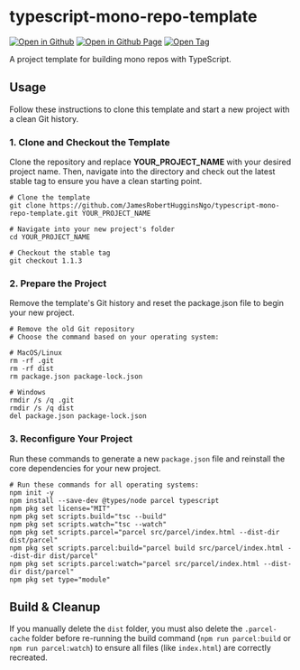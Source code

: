 # typescript-mono-repo-template

[![Open in Github](https://img.shields.io/badge/Open_in_GitHub-6e5494)](https://github.com/JamesRobertHugginsNgo/typescript-mono-repo-template)
[![Open in Github Page](https://img.shields.io/badge/Open_in_GitHub%20Page-4078c0)](https://jamesroberthugginsngo.github.io/typescript-mono-repo-template)
[![Open Tag](https://img.shields.io/badge/Open_Tag-1.1.4-6cc644)](https://github.com/JamesRobertHugginsNgo/typescript-mono-repo-template/tree/1.1.4)

A project template for building mono repos with TypeScript.

## Usage

Follow these instructions to clone this template and start a new project with a clean Git history.

### 1. Clone and Checkout the Template

Clone the repository and replace __YOUR_PROJECT_NAME__ with your desired project name. Then, navigate into the directory and check out the latest stable tag to ensure you have a clean starting point.

```
# Clone the template
git clone https://github.com/JamesRobertHugginsNgo/typescript-mono-repo-template.git YOUR_PROJECT_NAME

# Navigate into your new project's folder
cd YOUR_PROJECT_NAME

# Checkout the stable tag
git checkout 1.1.3
```

### 2. Prepare the Project

Remove the template's Git history and reset the package.json file to begin your new project.

```
# Remove the old Git repository
# Choose the command based on your operating system:

# MacOS/Linux
rm -rf .git
rm -rf dist
rm package.json package-lock.json

# Windows
rmdir /s /q .git
rmdir /s /q dist
del package.json package-lock.json
```

### 3. Reconfigure Your Project

Run these commands to generate a new `package.json` file and reinstall the core dependencies for your new project.

```
# Run these commands for all operating systems:
npm init -y
npm install --save-dev @types/node parcel typescript
npm pkg set license="MIT"
npm pkg set scripts.build="tsc --build"
npm pkg set scripts.watch="tsc --watch"
npm pkg set scripts.parcel="parcel src/parcel/index.html --dist-dir dist/parcel"
npm pkg set scripts.parcel:build="parcel build src/parcel/index.html --dist-dir dist/parcel"
npm pkg set scripts.parcel:watch="parcel src/parcel/index.html --dist-dir dist/parcel"
npm pkg set type="module"
```

## Build & Cleanup

If you manually delete the `dist` folder, you must also delete the `.parcel-cache` folder before re-running the build command (`npm run parcel:build` or `npm run parcel:watch`) to ensure all files (like `index.html`) are correctly recreated.
